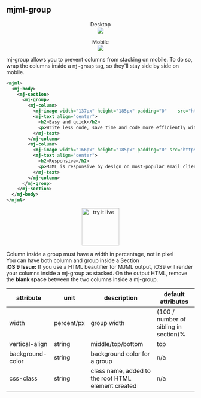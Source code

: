 ## mjml-group


<p align="center">
  Desktop<br />
  <img src="https://cloud.githubusercontent.com/assets/570317/15677458/a6ad2c1c-274a-11e6-8fdf-6853d748ef27.png" />
</p>

<p align="center">
  Mobile<br />
  <img src="https://cloud.githubusercontent.com/assets/570317/15677396/6bb62708-274a-11e6-8c59-0d8b3944a2ae.png" />
</p>

mj-group allows you to prevent columns from stacking on mobile. To do so, wrap the columns inside a `mj-group` tag, so they'll stay side by side on mobile.

```xml
<mjml>
  <mj-body>
    <mj-section>
      <mj-group>
        <mj-column>
          <mj-image width="137px" height="185px" padding="0"    src="https://mjml.io/assets/img/easy-and-quick.png" />
          <mj-text align="center">
            <h2>Easy and quick</h2>
            <p>Write less code, save time and code more efficiently with MJML’s semantic syntax.</p>
          </mj-text>
        </mj-column>
        <mj-column>
          <mj-image width="166px" height="185px" padding="0" src="https://mjml.io/assets/img/responsive.png" />
          <mj-text align="center">
            <h2>Responsive</h2>
            <p>MJML is responsive by design on most-popular email clients, even Outlook.</p>
          </mj-text>
        </mj-column>
      </mj-group>
    </mj-section>
  </mj-body>
</mjml>
```

<p align="center">
  <a href="/try-it-live/components/group"><img width="100px" src="https://mjml.io/assets/img/svg/TRYITLIVE.svg" alt="try it live" /></a>
</p>

<aside class="notice">
  Column inside a group must have a width in percentage, not in pixel
</aside>


<aside class="notice">
  You can have both column and group inside a Section
</aside>

<aside class="notice">
  <b>iOS 9 Issue:</b> If you use a HTML beautifier for MJML output, iOS9 will render your columns inside a mj-group as stacked. On the output HTML, remove the <b>blank space</b> between the two columns inside a mj-group.
</aside>


attribute           | unit        | description                    | default attributes
--------------------|-------------|--------------------------------|--------------------------------------
width               | percent/px  | group width                    | (100 / number of sibling in section)%
vertical-align      | string      | middle/top/bottom              | top
background-color    | string      | background color for a group   | n/a
css-class           | string      | class name, added to the root HTML element created | n/a
